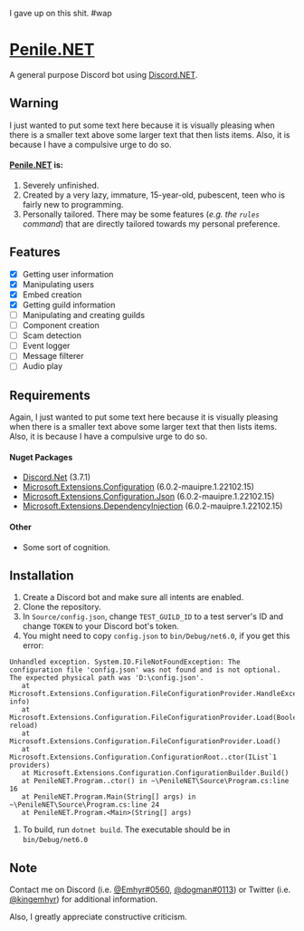 I gave up on this shit. #wap

# [Penile.NET](https://github.com/kimhyr/Penile.NET)

A general purpose Discord bot using [Discord.NET](https://discordnet.dev/index.html).

## Warning

I just wanted to put some text here because it is visually pleasing when there is a smaller text above some larger text that then lists items. Also, it is because I have a compulsive urge to do so.

#### [Penile.NET](https://github.com/kimhyr/Penile.NET) is:
1. Severely unfinished.
2. Created by a very lazy, immature, 15-year-old, pubescent, teen who is fairly new to programming.
3. Personally tailored. There may be some features (*e.g. the `rules` command*) that are directly tailored towards my personal preference.

## Features

- [x] Getting user information
- [x] Manipulating users
- [x] Embed creation
- [x] Getting guild information
- [ ] Manipulating and creating guilds
- [ ] Component creation
- [ ] Scam detection
- [ ] Event logger
- [ ] Message filterer
- [ ] Audio play

## Requirements

Again, I just wanted to put some text here because it is visually pleasing when there is a smaller text above some larger text that then lists items. Also, it is because I have a compulsive urge to do so.

#### Nuget Packages

- [Discord.Net](https://www.nuget.org/packages/Discord.Net/) (3.7.1)
- [Microsoft.Extensions.Configuration](https://www.nuget.org/packages/Microsoft.Extensions.Configuration/) (6.0.2-mauipre.1.22102.15)
- [Microsoft.Extensions.Configuration.Json](https://www.nuget.org/packages/Microsoft.Extensions.Configuration.Json/) (6.0.2-mauipre.1.22102.15)
- [Microsoft.Extensions.DependencyInjection](https://www.nuget.org/packages/Microsoft.Extensions.DependencyInjection/) (6.0.2-mauipre.1.22102.15)

#### Other
- Some sort of cognition.

## Installation

1. Create a Discord bot and make sure all intents are enabled.
2. Clone the repository.
3. In `Source/config.json`, change `TEST_GUILD_ID` to a test server's ID and change `TOKEN` to your Discord bot's token.
4. You might need to copy `config.json` to `bin/Debug/net6.0`, if you get this error:
```
Unhandled exception. System.IO.FileNotFoundException: The configuration file 'config.json' was not found and is not optional. The expected physical path was 'D:\config.json'.
   at Microsoft.Extensions.Configuration.FileConfigurationProvider.HandleException(ExceptionDispatchInfo info)
   at Microsoft.Extensions.Configuration.FileConfigurationProvider.Load(Boolean reload)
   at Microsoft.Extensions.Configuration.FileConfigurationProvider.Load()
   at Microsoft.Extensions.Configuration.ConfigurationRoot..ctor(IList`1 providers)
   at Microsoft.Extensions.Configuration.ConfigurationBuilder.Build()
   at PenileNET.Program..ctor() in ~\PenileNET\Source\Program.cs:line 16
   at PenileNET.Program.Main(String[] args) in ~\PenileNET\Source\Program.cs:line 24
   at PenileNET.Program.<Main>(String[] args)
```
1. To build, run `dotnet build`. The executable should be in `bin/Debug/net6.0`

## Note

Contact me on Discord (i.e. [@Emhyr#0560](https://discord.com/channels/@me/982086180449431553), [@dogman#0113](https://discord.com/channels/@me/982086180449431553)) or Twitter (i.e. [@kingemhyr](https://twitter.com/kingemhyr)) for additional information.

Also, I greatly appreciate constructive criticism.
